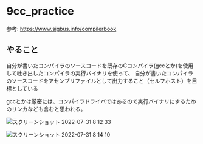 # 9cc_practice

参考: https://www.sigbus.info/compilerbook

## やること

自分が書いたコンパイラのソースコードを既存のCコンパイラ(gccとか)を使用して吐き出したコンパイラの実行バイナリを使って、
自分が書いたコンパイラのソースコードをアセンブリファイルとして出力すること（セルフホスト）を目標としている

gccとかは厳密には、コンパイラドライバではあるので実行バイナリにするためのリンカなども含むと思われる。

![スクリーンショット 2022-07-31 8 12 33](https://user-images.githubusercontent.com/16571394/182003156-e24efe31-e4e6-48f8-be12-3c3d58c1151b.png)

![スクリーンショット 2022-07-31 8 14 10](https://user-images.githubusercontent.com/16571394/182003184-23511ecd-08ec-4208-9f20-7f7e16e832b3.png)

